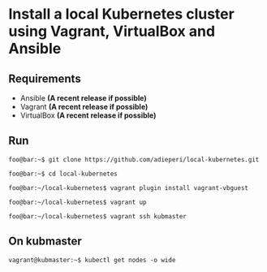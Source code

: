 # Install a local Kubernetes cluster using Vagrant, VirtualBox and Ansible

## Requirements
- Ansible **(A recent release if possible)**
- Vagrant **(A recent release if possible)**
- VirtualBox **(A recent release if possible)**

## Run 
```shell
foo@bar:~$ git clone https://github.com/adieperi/local-kubernetes.git

foo@bar:~$ cd local-kubernetes

foo@bar:~/local-kubernetes$ vagrant plugin install vagrant-vbguest

foo@bar:~/local-kubernetes$ vagrant up

foo@bar:~/local-kubernetes$ vagrant ssh kubmaster
```

## On kubmaster
```shell
vagrant@kubmaster:~$ kubectl get nodes -o wide
```
